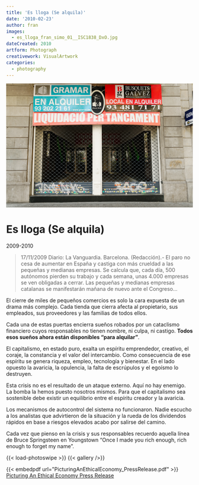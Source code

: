 ```yaml
---
title: 'Es lloga (Se alquila)'
date: '2010-02-23'
author: fran
images:
  - es_lloga_fran_simo_01__ISC1838_DxO.jpg
dateCreated: 2010
artform: Photograph
creativework: VisualArtwork
categories:
  - photography
---
```


![es_lloga_fran_simo_01__ISC1838_DxO.jpg](es_lloga_fran_simo_01__ISC1838_DxO.jpg)

# Es lloga (Se alquila)

2009-2010

> 17/11/2009 Diario: La Vanguardia. Barcelona. (Redacción).- El paro no cesa de aumentar en España y castiga con más crueldad a las pequeñas y medianas empresas. Se calcula que, cada día, 500 autónomos pierden su trabajo y cada semana, unas 4.000 empresas se ven obligadas a cerrar. Las pequeñas y medianas empresas catalanas se manifestarán mañana de nuevo ante el Congreso...


El cierre de miles de pequeños comercios es solo la cara expuesta de un drama más complejo. Cada tienda que cierra afecta al propietario, sus empleados, sus proveedores y las familias de todos ellos.

Cada una de estas puertas encierra sueños robados por un cataclismo financiero cuyos responsables no tienen nombre, ni culpa, ni castigo. **Todos esos sueños ahora están disponibles “para alquilar”**.

El capitalismo, en estado puro, exalta un espíritu emprendedor, creativo, el coraje, la constancia y el valor del intercambio. Como consecuencia de ese espíritu se genera riqueza, empleo, tecnología y bienestar.  En el lado opuesto la avaricia, la opulencia, la falta de escrúpulos y el egoísmo lo destruyen.

Esta crisis no es el resultado de un ataque externo. Aquí no hay enemigo. La bomba la hemos puesto nosotros mismos. Para que el capitalismo sea sostenible debe existir un equilibrio entre el espíritu creador y la avaricia.

Los mecanismos de autocontrol del sistema no funcionaron. Nadie escucho a los analistas que advirtieron de la situación y la rueda de los dividendos rápidos en base a riesgos elevados acabo por salirse del camino.

Cada vez que pienso en la crisis y sus responsables recuerdo aquella línea de Bruce Springsteen en Youngstown “Once I made you rich enough, rich enough to forget my name”.


{{< load-photoswipe >}}
{{< gallery />}}

{{< embedpdf url="PicturingAnEthicalEconomy_PressRelease.pdf" >}}
[Picturing An Ethical Economy Press Release](PicturingAnEthicalEconomy_PressRelease.pdf)